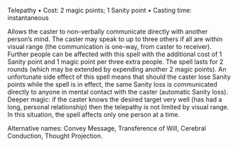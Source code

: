 Telepathy
• Cost: 2 magic points; 1 Sanity point
• Casting time: instantaneous

Allows the caster to non-verbally communicate directly with another person’s mind. The caster may speak to up to three others if all are within visual range (the communication is one-way, from caster to receiver). Further people can be affected with this spell with the additional cost of 1 Sanity point and 1 magic point per three extra people. The spell lasts for 2 rounds (which may be extended by expending another 2 magic points). An unfortunate side effect of this spell means that should the caster lose Sanity points while the spell is in effect, the same Sanity loss is communicated directly to anyone in mental contact with the caster (automatic Sanity loss). 
Deeper magic: if the caster knows the desired target very well (has had a long, personal relationship) then the telepathy is not limited by visual range. In this situation, the spell affects only one person at a time.

Alternative names: Convey Message, Transference of Will, Cerebral Conduction, Thought Projection.
